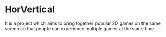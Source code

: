 # HorVertical
It is a project which aims to bring together popular 2D games on the same screen so that people can experience multiple games at the same time
